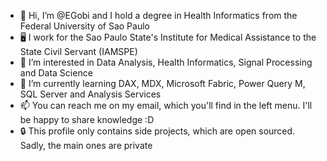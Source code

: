 - 👋 Hi, I’m @EGobi and I hold a degree in Health Informatics from the Federal University of Sao Paulo
- 🖥 I work for the Sao Paulo State's Institute for Medical Assistance to the State Civil Servant (IAMSPE)
- 👀 I’m interested in Data Analysis, Health Informatics, Signal Processing and Data Science
- 🌱 I’m currently learning DAX, MDX, Microsoft Fabric, Power Query M, SQL Server and Analysis Services
- 📫 You can reach me on my email, which you'll find in the left menu. I'll be happy to share knowledge :D
- 🔒 This profile only contains side projects, which are open sourced. Sadly, the main ones are private

<!---
EGobi/EGobi is a ✨ special ✨ repository because its `README.md` (this file) appears on your GitHub profile.
You can click the Preview link to take a look at your changes.
--->

